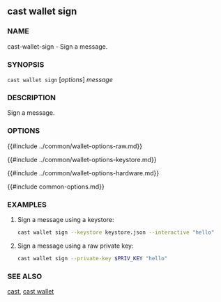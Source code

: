 ## cast wallet sign

### NAME

cast-wallet-sign - Sign a message.

### SYNOPSIS

``cast wallet sign`` [*options*] *message*

### DESCRIPTION

Sign a message.

### OPTIONS

{{#include ../common/wallet-options-raw.md}}

{{#include ../common/wallet-options-keystore.md}}

{{#include ../common/wallet-options-hardware.md}}

{{#include common-options.md}}

### EXAMPLES

1. Sign a message using a keystore:
    ```sh
    cast wallet sign --keystore keystore.json --interactive "hello"
    ```

2. Sign a message using a raw private key:
    ```sh
    cast wallet sign --private-key $PRIV_KEY "hello"
    ```

### SEE ALSO

[cast](./cast.md), [cast wallet](./cast-wallet.md)
